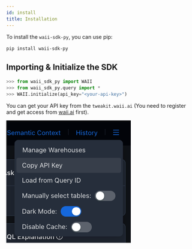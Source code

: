 ```yaml
---
id: install
title: Installation
---
```


To install the `waii-sdk-py`, you can use pip:

```bash
pip install waii-sdk-py
```

## Importing & Initialize the SDK

```python
>>> from waii_sdk_py import WAII
>>> from waii_sdk_py.query import *
>>> WAII.initialize(api_key="<your-api-key>")
```
You can get your API key from the `tweakit.waii.ai` (You need to register and get access from [waii.ai](waii.ai) first).

![img.png](img.png)
